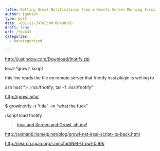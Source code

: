 ```yaml
---
title: Getting Growl Notifications from a Remote Screen Running Irssi
author: jgoulah
type: post
date: -001-11-30T00:00:00+00:00
draft: true
url: /?p=633
categories:
  - Uncategorized

---
```

http://justindow.com/Download/fnotify.zip

local &#8220;growl&#8221; script
  


this line reads the file on remote server that fnotify irssi plugin is writing to
  
ssh host &#8220;> .irssi/fnotify; tail -f .irssi/fnotify&#8221;

http://growl.info/

$ growlnotify -t &#8220;title&#8221; -m &#8220;what the fuck&#8221;

/script load fnotify

<blockquote class="wp-embedded-content" data-secret="QQrz9IHdqv">
  <p>
    <a href="http://justindow.com/2010/03/26/irssi-screen-and-growl-oh-my/">Irssi and Screen and Growl, oh my!</a>
  </p>
</blockquote>

<iframe class="wp-embedded-content" sandbox="allow-scripts" security="restricted" style="position: absolute; clip: rect(1px, 1px, 1px, 1px);" src="http://justindow.com/2010/03/26/irssi-screen-and-growl-oh-my/embed/#?secret=QQrz9IHdqv" data-secret="QQrz9IHdqv" width="500" height="282" title="&#8220;Irssi and Screen and Growl, oh my!&#8221; &#8212; Jabba Rants" frameborder="0" marginwidth="0" marginheight="0" scrolling="no"></iframe>
  
http://axman6.homeip.net/blog/growl-net-irssi-script-its-back.html
  
http://search.cpan.org/~nmcfarl/Net-Growl-0.99/
